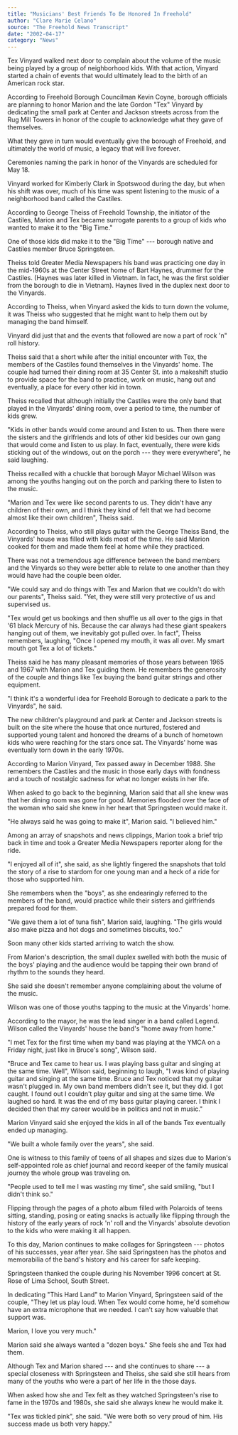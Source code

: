 ```yaml
---
title: "Musicians' Best Friends To Be Honored In Freehold"
author: "Clare Marie Celano"
source: "The Freehold News Transcript"
date: "2002-04-17"
category: "News"
---
```


Tex Vinyard walked next door to complain about the volume of the music being played by a group of neighborhood kids. With that action, Vinyard started a chain of events that would ultimately lead to the birth of an American rock star.

According to Freehold Borough Councilman Kevin Coyne, borough officials are planning to honor Marion and the late Gordon "Tex" Vinyard by dedicating the small park at Center and Jackson streets across from the Rug Mill Towers in honor of the couple to acknowledge what they gave of themselves.

What they gave in turn would eventually give the borough of Freehold, and ultimately the world of music, a legacy that will live forever.

Ceremonies naming the park in honor of the Vinyards are scheduled for May 18.

Vinyard worked for Kimberly Clark in Spotswood during the day, but when his shift was over, much of his time was spent listening to the music of a neighborhood band called the Castiles.

According to George Theiss of Freehold Township, the initiator of the Castiles, Marion and Tex became surrogate parents to a group of kids who wanted to make it to the "Big Time."

One of those kids did make it to the "Big Time" --- borough native and Castiles member Bruce Springsteen.

Theiss told Greater Media Newspapers his band was practicing one day in the mid-1960s at the Center Street home of Bart Haynes, drummer for the Castiles. (Haynes was later killed in Vietnam. In fact, he was the first soldier from the borough to die in Vietnam). Haynes lived in the duplex next door to the Vinyards.

According to Theiss, when Vinyard asked the kids to turn down the volume, it was Theiss who suggested that he might want to help them out by managing the band himself.

Vinyard did just that and the events that followed are now a part of rock 'n" roll history.

Theiss said that a short while after the initial encounter with Tex, the members of the Castiles found themselves in the Vinyards' home. The couple had turned their dining room at 35 Center St. into a makeshift studio to provide space for the band to practice, work on music, hang out and eventually, a place for every other kid in town.

Theiss recalled that although initially the Castiles were the only band that played in the Vinyards' dining room, over a period to time, the number of kids grew.

"Kids in other bands would come around and listen to us. Then there were the sisters and the girlfriends and lots of other kid besides our own gang that would come and listen to us play. In fact, eventually, there were kids sticking out of the windows, out on the porch --- they were everywhere", he said laughing.

Theiss recalled with a chuckle that borough Mayor Michael Wilson was among the youths hanging out on the porch and parking there to listen to the music.

"Marion and Tex were like second parents to us. They didn't have any children of their own, and I think they kind of felt that we had become almost like their own children", Theiss said.

According to Theiss, who still plays guitar with the George Theiss Band, the Vinyards' house was filled with kids most of the time. He said Marion cooked for them and made them feel at home while they practiced.

There was not a tremendous age difference between the band members and the Vinyards so they were better able to relate to one another than they would have had the couple been older.

"We could say and do things with Tex and Marion that we couldn't do with our parents", Theiss said. "Yet, they were still very protective of us and supervised us.

"Tex would get us bookings and then shuffle us all over to the gigs in that '61 black Mercury of his. Because the car always had these giant speakers hanging out of them, we inevitably got pulled over. In fact", Theiss remembers, laughing, "Once I opened my mouth, it was all over. My smart mouth got Tex a lot of tickets."

Theiss said he has many pleasant memories of those years between 1965 and 1967 with Marion and Tex guiding them. He remembers the generosity of the couple and things like Tex buying the band guitar strings and other equipment.

"I think it's a wonderful idea for Freehold Borough to dedicate a park to the Vinyards", he said.

The new children's playground and park at Center and Jackson streets is built on the site where the house that once nurtured, fostered and supported young talent and honored the dreams of a bunch of hometown kids who were reaching for the stars once sat. The Vinyards' home was eventually torn down in the early 1970s.

According to Marion Vinyard, Tex passed away in December 1988. She remembers the Castiles and the music in those early days with fondness and a touch of nostalgic sadness for what no longer exists in her life.

When asked to go back to the beginning, Marion said that all she knew was that her dining room was gone for good. Memories flooded over the face of the woman who said she knew in her heart that Springsteen would make it.

"He always said he was going to make it", Marion said. "I believed him."

Among an array of snapshots and news clippings, Marion took a brief trip back in time and took a Greater Media Newspapers reporter along for the ride.

"I enjoyed all of it", she said, as she lightly fingered the snapshots that told the story of a rise to stardom for one young man and a heck of a ride for those who supported him.

She remembers when the "boys", as she endearingly referred to the members of the band, would practice while their sisters and girlfriends prepared food for them.

"We gave them a lot of tuna fish", Marion said, laughing. "The girls would also make pizza and hot dogs and sometimes biscuits, too."

Soon many other kids started arriving to watch the show.

From Marion's description, the small duplex swelled with both the music of the boys' playing and the audience would be tapping their own brand of rhythm to the sounds they heard.

She said she doesn't remember anyone complaining about the volume of the music.

Wilson was one of those youths tapping to the music at the Vinyards' home.

According to the mayor, he was the lead singer in a band called Legend. Wilson called the Vinyards' house the band's "home away from home."

"I met Tex for the first time when my band was playing at the YMCA on a Friday night, just like in Bruce's song", Wilson said.

"Bruce and Tex came to hear us. I was playing bass guitar and singing at the same time. Well", Wilson said, beginning to laugh, "I was kind of playing guitar and singing at the same time. Bruce and Tex noticed that my guitar wasn't plugged in. My own band members didn't see it, but they did. I got caught. I found out I couldn't play guitar and sing at the same time. We laughed so hard. It was the end of my bass guitar playing career. I think I decided then that my career would be in politics and not in music."

Marion Vinyard said she enjoyed the kids in all of the bands Tex eventually ended up managing.

"We built a whole family over the years", she said.

One is witness to this family of teens of all shapes and sizes due to Marion's self-appointed role as chief journal and record keeper of the family musical journey the whole group was traveling on.

"People used to tell me I was wasting my time", she said smiling, "but I didn't think so."

Flipping through the pages of a photo album filled with Polaroids of teens sitting, standing, posing or eating snacks is actually like flipping through the history of the early years of rock 'n' roll and the Vinyards' absolute devotion to the kids who were making it all happen.

To this day, Marion continues to make collages for Springsteen --- photos of his successes, year after year. She said Springsteen has the photos and memorabilia of the band's history and his career for safe keeping.

Springsteen thanked the couple during his November 1996 concert at St. Rose of Lima School, South Street.

In dedicating "This Hard Land" to Marion Vinyard, Springsteen said of the couple, "They let us play loud. When Tex would come home, he'd somehow have an extra microphone that we needed. I can't say how valuable that support was.

Marion, I love you very much."

Marion said she always wanted a "dozen boys." She feels she and Tex had them.

Although Tex and Marion shared --- and she continues to share --- a special closeness with Springsteen and Theiss, she said she still hears from many of the youths who were a part of her life in the those days.

When asked how she and Tex felt as they watched Springsteen's rise to fame in the 1970s and 1980s, she said she always knew he would make it.

"Tex was tickled pink", she said. "We were both so very proud of him. His success made us both very happy."